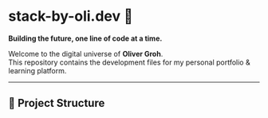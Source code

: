 # stack-by-oli.dev 🚀

**Building the future, one line of code at a time.**

Welcome to the digital universe of **Oliver Groh**.  
This repository contains the development files for my personal portfolio & learning platform.

---

## 🌌 Project Structure
